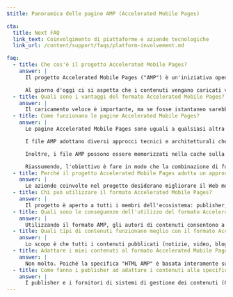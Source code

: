 ```yaml
---
$title: Panoramica delle pagine AMP (Accelerated Mobile Pages)

cta:
  title: Next FAQ
  link_text: Coinvolgimento di piattaforme e aziende tecnologiche
  link_url: /content/support/faqs/platform-involvement.md

faq:
  - title: Che cos'è il progetto Accelerated Mobile Pages?
    answer: |
      Il progetto Accelerated Mobile Pages ("AMP") è un'iniziativa open source nata dal confronto tra publisher e aziende tecnologiche in merito alla necessità di migliorare l'intero ecosistema dei contenuti per dispositivi mobili per tutti: publisher, piattaforme di consumo, autori di contenuti e utenti.

      Al giorno d'oggi ci si aspetta che i contenuti vengano caricati velocemente e siano di facile consultazione. Nella realtà però potrebbero essere necessari diversi secondi per il caricamento oppure i contenuti potrebbero non essere mai caricati completamente perché gli utenti abbandonano le pagine lente. Le pagine Accelerated Mobile Pages sono pagine web ideate per essere caricate quasi all'istante e rappresentano un primo passo verso un Web mobile migliore per tutti.
  - title: Quali sono i vantaggi del formato Accelerated Mobile Pages?
    answer: |
      Il caricamento veloce è importante, ma se fosse istantaneo sarebbe l'ideale. Una ricerca ha evidenziato frequenze di rimbalzo più elevate associate a pagine web caricate più lentamente. Se viene utilizzato il formato AMP, gli utenti saranno molto più propensi a utilizzare e interagire con un maggior numero di contenuti. Ma non è solo questione di velocità e prestazioni. Desideriamo anche promuovere una migliore distribuzione per consentire ai publisher di trarre vantaggio in breve tempo dal potenziale offerto dal Web aperto, ossia la rapida pubblicazione dei loro contenuti su tutte le piattaforme e le app. Questa possibilità può portare maggiori entrate grazie ad annunci e abbonamenti.
  - title: Come funzionano le pagine Accelerated Mobile Pages?
    answer: |
      Le pagine Accelerated Mobile Pages sono uguali a qualsiasi altra pagina HTML, ma hanno una serie limitata di funzionalità tecniche consentite che vengono definite e regolate dalla specifica AMP open source. Come tutte le pagine web, le pagine Accelerated Mobile Pages vengono caricate in qualsiasi browser moderno e in qualsiasi visualizzazione web delle app.

      I file AMP adottano diversi approcci tecnici e architetturali che danno priorità alla velocità per offrire un'esperienza più rapida agli utenti. Gli sviluppatori AMP hanno a disposizione una ricca libreria sempre più ampia di componenti web che offrono la possibilità di incorporare oggetti multimediali quali post social e video, visualizzare annunci o raccogliere dati analitici. L'obiettivo non è rendere omogenei l'aspetto e il design dei contenuti, ma realizzare una base tecnica per le pagine più comune, che velocizzi i tempi di caricamento.

      Inoltre, i file AMP possono essere memorizzati nella cache sulla cloud per ridurre il tempo di download dei contenuti sui dispositivi mobili degli utenti. Utilizzando il formato AMP, gli autori di contenuti consentono a terze parti di memorizzare nella cache i contenuti dei file AMP. Con questo tipo di framework, i publisher continuano ad avere il controllo dei propri contenuti, ma le piattaforme possono memorizzare facilmente nella cache i contenuti o eseguirne il mirroring per garantire una velocità di pubblicazione ottimale agli utenti. Google ha messo a disposizione la sua [cache AMP](https://developers.google.com/amp/cache/), che può essere utilizzata da tutti gratuitamente e nella quale verranno memorizzate tutte le pagine AMP. Anche altre aziende potrebbero realizzare la propria cache AMP.

      Riassumendo, l'obiettivo è fare in modo che la combinazione di funzionalità tecniche limitate e di un sistema di distribuzione basato sulla memorizzazione nella cache consenta di migliorare le prestazioni delle pagine e permetta ai publisher di ampliare il proprio pubblico.
  - title: Perché il progetto Accelerated Mobile Pages adotta un approccio open source?
    answer: |
      Le aziende coinvolte nel progetto desiderano migliorare il Web mobile per tutti, non soltanto per una piattaforma, un insieme di tecnologie o un gruppo di publisher. La caratteristica open source del progetto consente alle persone di condividere e proporre le proprie idee e il proprio codice per velocizzare il Web mobile. Siamo solo all'inizio e ci auguriamo che altri publisher e aziende tecnologiche si uniscano al progetto in futuro.
  - title: Chi può utilizzare il formato Accelerated Mobile Pages?
    answer: |
      Il progetto è aperto a tutti i membri dell'ecosistema: publisher, piattaforme di consumo e autori di contenuti. Per farti un'idea su chi siano alcuni siti e aziende che utilizzano AMP, consulta [questa pagina](/it/support/faqs/supported-platforms.html).
  - title: Quali sono le conseguenze dell'utilizzo del formato Accelerated Mobile Pages?
    answer: |
      Utilizzando il formato AMP, gli autori di contenuti consentono a terze parti di eseguire la scansione, indicizzare, visualizzare (in base al protocollo di esclusione dei robot) e memorizzare nella cache i contenuti dei file AMP.
  - title: Quali tipi di contenuti funzionano meglio con il formato Accelerated Mobile Pages?
    answer: |
      Lo scopo è che tutti i contenuti pubblicati (notizie, video, blog, foto, GIF e così via) funzionino con il formato Accelerated Mobile Pages.
  - title: Adattare i miei contenuti al formato Accelerated Mobile Pages mi comporta più lavoro come publisher?
    answer: |
      Non molto. Poiché la specifica "HTML AMP" è basata interamente su tecnologie web esistenti, il processo di sviluppo rispecchia l'attuale processo già utilizzato dai publisher. I publisher possono conoscere meglio la specifica HTML AMP sul sito GitHub. Chi è abituato al processo attuale non dovrebbe avere molte cose nuove da imparare.
  - title: Come fanno i publisher ad adattare i contenuti alla specifica HTML AMP?
    answer: |
      I publisher e i fornitori di sistemi di gestione dei contenuti (CMS) possono sviluppare un'integrazione con il proprio sistema CMS per generare i contenuti AMP. Automattic ha già pubblicato un [plug-in AMP WordPress](https://wordpress.org/plugins/amp/) e ci auguriamo che tutti i sistemi di gestione dei contenuti aggiungano il supporto delle pagine HTML AMP in futuro.
---
```

